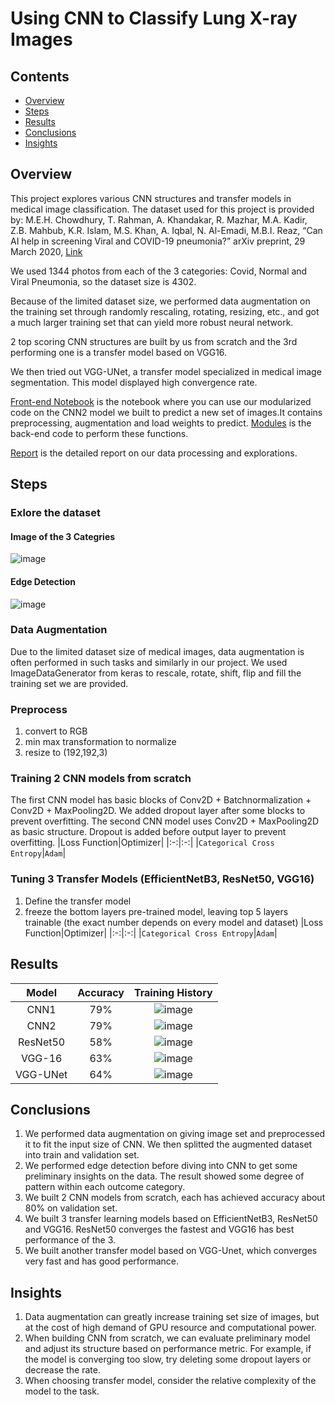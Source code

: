 # Using CNN to Classify Lung X-ray Images

## Contents
- [Overview](#overview)
- [Steps](#steps)
- [Results](#results)
- [Conclusions](#Conclusion)
- [Insights](#Insights)


## Overview
This project explores various CNN structures and transfer models in medical image classification. The dataset used for this project is provided by: M.E.H. Chowdhury, T. Rahman, A. Khandakar, R. Mazhar, M.A. Kadir, Z.B. Mahbub, K.R. Islam, M.S. Khan, A. Iqbal, N. Al-Emadi, M.B.I. Reaz, “Can AI help in screening Viral and COVID-19 pneumonia?” arXiv preprint, 29 March 2020, [Link](https://colab.research.google.com/corgiredirector?site=https%3A%2F%2Farxiv.org%2Fabs%2F2003.13145)

We used 1344 photos from each of the 3 categories: Covid, Normal and Viral Pneumonia, so the dataset size is 4302. 

Because of the limited dataset size, we performed data augmentation on the training set through randomly rescaling, rotating, resizing, etc., and got a much larger training set that can yield more robust neural network. 

2 top scoring CNN structures are built by us from scratch and the 3rd performing one is a transfer model based on VGG16. 

We then tried out VGG-UNet, a transfer model specialized in medical image segmentation. This model displayed high convergence rate. 

[Front-end Notebook](assignment2.ipynb) is the notebook where you can use our modularized code on the CNN2 model we built to predict a new set of images.It contains preprocessing, augmentation and load weights to predict. [Modules](assignment2.ipynb) is the back-end code to perform these functions.

[Report](assignment2_2_yz4691_qg2218.ipynb) is the detailed report on our data processing and explorations. 

## Steps
### Exlore the dataset
#### Image of the 3 Categries
![image](https://github.com/zesiii/Advanced-ML/assets/144854988/75e1a3f6-319c-438e-9d50-f51ca5601530)
#### Edge Detection
![image](https://github.com/zesiii/Advanced-ML/assets/144854988/efd1a5f8-d57e-43ef-991a-93f7532c1200)

### Data Augmentation
Due to the limited dataset size of medical images, data augmentation is often performed in such tasks and similarly in our project. We used ImageDataGenerator from keras to rescale, rotate, shift, flip and fill the training set we are provided.

### Preprocess
1. convert to RGB
2. min max transformation to normalize
3. resize to (192,192,3)

### Training 2 CNN models from scratch
The first CNN model has basic blocks of Conv2D + Batchnormalization + Conv2D + MaxPooling2D. We added dropout layer after some blocks to prevent overfitting. 
The second CNN model uses Conv2D + MaxPooling2D as basic structure. Dropout is added before output layer to prevent overfitting. 
|Loss Function|Optimizer|
|:-:|:-:|
|`Categorical Cross Entropy`|`Adam`|

### Tuning 3 Transfer Models (EfficientNetB3, ResNet50, VGG16)
1. Define the transfer model
2. freeze the bottom layers pre-trained model, leaving top 5 layers trainable (the exact number depends on every model and dataset)
|Loss Function|Optimizer|
|:-:|:-:|
|`Categorical Cross Entropy`|`Adam`|

## Results
|Model|Accuracy|Training History|
|:-:|:-:|:-:|
|CNN1|79%|![image](https://github.com/zesiii/Advanced-ML/assets/144854988/d7aa3ff9-4fe7-41f2-872a-b344cc8fdc03)|
|CNN2|79%|![image](https://github.com/zesiii/Advanced-ML/assets/144854988/9d8faf38-fa12-46b4-85e5-1c8ff7a38035)|
|ResNet50|58%|![image](https://github.com/zesiii/Advanced-ML/assets/144854988/f0b1dc63-6aac-45b7-aace-a11ea03d3fea)|
|VGG-16|63%|![image](https://github.com/zesiii/Advanced-ML/assets/144854988/01204622-0adc-406b-99e2-b96654836b78)|
|VGG-UNet|64%|![image](https://github.com/zesiii/Advanced-ML/assets/144854988/59c69a23-6df4-44e1-9953-da0f6a63db3b)|

## Conclusions
1. We performed data augmentation on giving image set and preprocessed it to fit the input size of CNN. We then splitted the augmented dataset into train and validation set.
2. We performed edge detection before diving into CNN to get some preliminary insights on the data. The result showed some degree of pattern within each outcome category.
3. We built 2 CNN models from scratch, each has achieved accuracy about 80% on validation set.
4. We built 3 transfer learning models based on EfficientNetB3, ResNet50 and VGG16. ResNet50 converges the fastest and VGG16 has best performance of the 3.
5. We built another transfer model based on VGG-Unet, which converges very fast and has good performance.
   
## Insights
1. Data augmentation can greatly increase training set size of images, but at the cost of high demand of GPU resource and computational power. 
2. When building CNN from scratch, we can evaluate preliminary model and adjust its structure based on performance metric. For example, if the model is converging too slow, try deleting some dropout layers or decrease the rate.
3. When choosing transfer model, consider the relative complexity of the model to the task.


